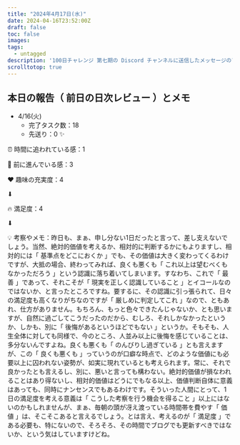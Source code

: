 ```yaml
---
title: "2024年4月17日(水)"
date: 2024-04-16T23:52:00Z
draft: false
toc: false
images:
tags: 
  - untagged
description: '100日チャレンジ 第七期の Discord チャンネルに送信したメッセージのアーカイブ'
scrolltotop: true
---
```


## 本日の報告（ 前日の日次レビュー ）とメモ

- 4/16(火)
  - 完了タスク数：18
  - 先送り：0 ✨

⏰ 時間に追われている感：1

💪 前に進んでいる感：3

❤️ 趣味の充実度：4

⬇︎

🔥 満足度：4

⬇︎

💡 考察やメモ：昨日も、まぁ、申し分ない1日だったと言って、差し支えないでしょう。当然、絶対的価値を考えるか、相対的に判断するかにもよりますし、相対的には「 基準点をどこにおくか 」でも、その価値は大きく変わってくるわけですが、大抵の場合、終わってみれば、良くも悪くも「 これ以上は望むべくもなかっただろう 」という認識に落ち着いてしまいます。すなわち、これで「 最善 」であって、それこそが「 現実を正しく認識していること 」とイコールなのではないか、と言ったところですね。要するに、その認識に引っ張られて、日々の満足度も高くなりがちなのですが「 厳しめに判定してこれ 」なので、ともあれ、仕方がありません。もちろん、もっと色々できたんじゃないか、とも思いますが、自然に過ごしてこうだったのだから、むしろ、それしかなかったというか、しかも、別に「 後悔があるというほどでもない 」というか。そもそも、人生全体に対しても同様で、今のところ、人並み以上に後悔を感じていることは、多分ないんですよね。良くも悪くも「 のんびりし過ぎている 」とも言えますが、この「 良くも悪くも 」っていうのが口癖な時点で、どのような価値にも必要以上に囚われない姿勢が、如実に現れているとも考えられます。常に、それで良かったとも言えるし、別に、悪いと言っても構わない。絶対的価値が損なわれることはあり得ないし、相対的価値はどうにでもなる以上、価値判断自体に意義はあっても、同時にナンセンスでもあるわけです。そういった人間にとって、1日の満足度を考える意義は「 こうした考察を行う機会を得ること 」以上にはないのかもしれませんが、まぁ、毎朝の頭が冴え渡っている時間帯を費やす「 価値 」は、そこそこあると言えるでしょう。とは言え、考えるのが「 満足度 」である必要も、特にないので、そろそろ、その時間でブログでも更新すべきではないか、という気はしていますけどね。
